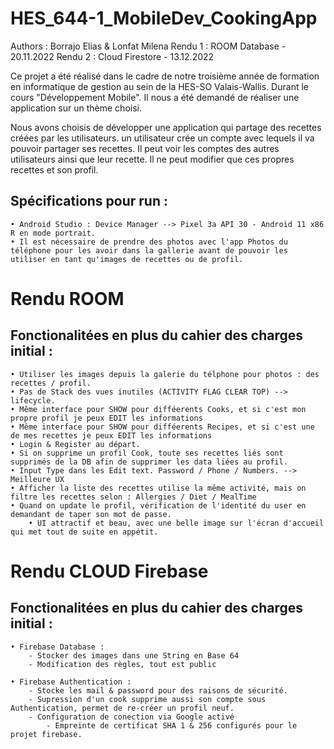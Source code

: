 # HES_644-1_MobileDev_CookingApp
Authors : Borrajo Elias & Lonfat Milena
Rendu 1 : ROOM Database - 20.11.2022
Rendu 2 : Cloud Firestore   - 13.12.2022


Ce projet a été réalisé dans le cadre de notre troisième année de formation en informatique de gestion au sein de la HES-SO Valais-Wallis. Durant le cours "Développement Mobile". Il nous a été demandé de réaliser une application sur un thème choisi.

Nous avons choisis de développer une application qui partage des recettes créées par les utilisateurs.
un utilisateur crée un compte avec lequels il va pouvoir partager ses recettes. Il peut voir les comptes des autres utilisateurs ainsi que leur recette. Il ne peut modifier que ces propres recettes et son profil.

## Spécifications pour run : 
	• Android Studio : Device Manager --> Pixel 3a API 30 - Android 11 x86 R en mode portrait.
	• Il est nécessaire de prendre des photos avec l'app Photos du téléphone pour les avoir dans la gallerie avant de pouvoir les utiliser en tant qu'images de recettes ou de profil.

# Rendu ROOM 
## Fonctionalitées en plus du cahier des charges initial : 
	• Utiliser les images depuis la galerie du télphone pour photos : des recettes / profil.
	• Pas de Stack des vues inutiles (ACTIVITY FLAG CLEAR TOP) --> lifecycle.
	• Même interface pour SHOW pour difféerents Cooks, et si c'est mon propre profil je peux EDIT les informations
	• Même interface pour SHOW pour difféerents Recipes, et si c'est une de mes recettes je peux EDIT les informations
	• Login & Register au départ.
  	• Si on supprime un profil Cook, toute ses recettes liés sont supprimés de la DB afin de supprimer les data liées au profil.
	• Input Type dans les Edit text. Password / Phone / Numbers. --> Meilleure UX
	• Afficher la liste des recettes utilise la même activité, mais on filtre les recettes selon : Allergies / Diet / MealTime 
	• Quand on update le profil, vérification de l'identité du user en demandant de taper son mot de passe.
    	• UI attractif et beau, avec une belle image sur l'écran d'accueil qui met tout de suite en appétit.

# Rendu CLOUD Firebase
## Fonctionalitées en plus du cahier des charges initial : 
	• Firebase Database : 
		- Stocker des images dans une String en Base 64
		- Modification des règles, tout est public
		
	• Firebase Authentication : 
		- Stocke les mail & password pour des raisons de sécurité.
		- Supression d'un cook supprime aussi son compte sous Authentication, permet de re-créer un profil neuf.
		- Configuration de conection via Google activé
			- Empreinte de certificat SHA 1 & 256 configurés pour le projet firebase.

	

